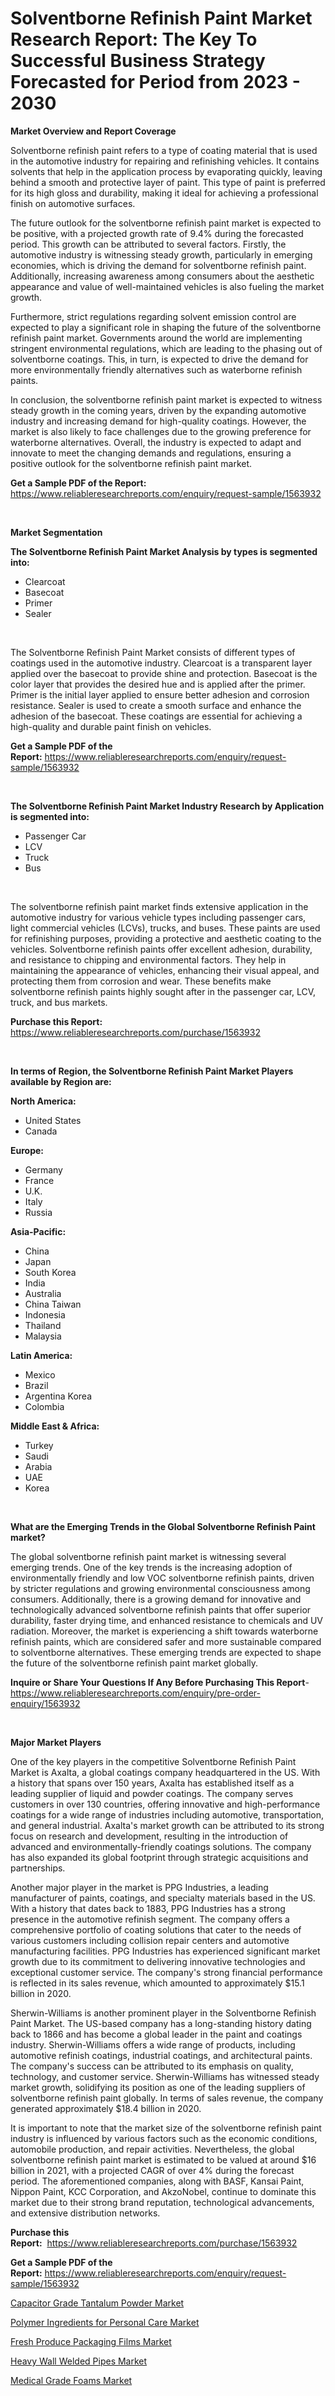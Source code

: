 <p><h1>Solventborne Refinish Paint Market Research Report: The Key To Successful Business Strategy Forecasted for Period from 2023 - 2030</h1></p><p><strong>Market Overview and Report Coverage</strong></p>
<p><p>Solventborne refinish paint refers to a type of coating material that is used in the automotive industry for repairing and refinishing vehicles. It contains solvents that help in the application process by evaporating quickly, leaving behind a smooth and protective layer of paint. This type of paint is preferred for its high gloss and durability, making it ideal for achieving a professional finish on automotive surfaces.</p><p>The future outlook for the solventborne refinish paint market is expected to be positive, with a projected growth rate of 9.4% during the forecasted period. This growth can be attributed to several factors. Firstly, the automotive industry is witnessing steady growth, particularly in emerging economies, which is driving the demand for solventborne refinish paint. Additionally, increasing awareness among consumers about the aesthetic appearance and value of well-maintained vehicles is also fueling the market growth.</p><p>Furthermore, strict regulations regarding solvent emission control are expected to play a significant role in shaping the future of the solventborne refinish paint market. Governments around the world are implementing stringent environmental regulations, which are leading to the phasing out of solventborne coatings. This, in turn, is expected to drive the demand for more environmentally friendly alternatives such as waterborne refinish paints.</p><p>In conclusion, the solventborne refinish paint market is expected to witness steady growth in the coming years, driven by the expanding automotive industry and increasing demand for high-quality coatings. However, the market is also likely to face challenges due to the growing preference for waterborne alternatives. Overall, the industry is expected to adapt and innovate to meet the changing demands and regulations, ensuring a positive outlook for the solventborne refinish paint market.</p></p>
<p><strong>Get a Sample PDF of the Report:</strong> <a href="https://www.reliableresearchreports.com/enquiry/request-sample/1563932">https://www.reliableresearchreports.com/enquiry/request-sample/1563932</a></p>
<p>&nbsp;</p>
<p><strong>Market Segmentation</strong></p>
<p><strong>The Solventborne Refinish Paint Market Analysis by types is segmented into:</strong></p>
<p><ul><li>Clearcoat</li><li>Basecoat</li><li>Primer</li><li>Sealer</li></ul></p>
<p>&nbsp;</p>
<p><p>The Solventborne Refinish Paint Market consists of different types of coatings used in the automotive industry. Clearcoat is a transparent layer applied over the basecoat to provide shine and protection. Basecoat is the color layer that provides the desired hue and is applied after the primer. Primer is the initial layer applied to ensure better adhesion and corrosion resistance. Sealer is used to create a smooth surface and enhance the adhesion of the basecoat. These coatings are essential for achieving a high-quality and durable paint finish on vehicles.</p></p>
<p><strong>Get a Sample PDF of the Report:</strong>&nbsp;<a href="https://www.reliableresearchreports.com/enquiry/request-sample/1563932">https://www.reliableresearchreports.com/enquiry/request-sample/1563932</a></p>
<p>&nbsp;</p>
<p><strong>The Solventborne Refinish Paint Market Industry Research by Application is segmented into:</strong></p>
<p><ul><li>Passenger Car</li><li>LCV</li><li>Truck</li><li>Bus</li></ul></p>
<p>&nbsp;</p>
<p><p>The solventborne refinish paint market finds extensive application in the automotive industry for various vehicle types including passenger cars, light commercial vehicles (LCVs), trucks, and buses. These paints are used for refinishing purposes, providing a protective and aesthetic coating to the vehicles. Solventborne refinish paints offer excellent adhesion, durability, and resistance to chipping and environmental factors. They help in maintaining the appearance of vehicles, enhancing their visual appeal, and protecting them from corrosion and wear. These benefits make solventborne refinish paints highly sought after in the passenger car, LCV, truck, and bus markets.</p></p>
<p><strong>Purchase this Report:</strong>&nbsp; <a href="https://www.reliableresearchreports.com/purchase/1563932">https://www.reliableresearchreports.com/purchase/1563932</a></p>
<p>&nbsp;</p>
<p><strong>In terms of Region, the Solventborne Refinish Paint Market Players available by Region are:</strong></p>
<p>
    <p> <strong> North America: </strong>
        <ul>
            <li>United States</li>
            <li>Canada</li>
        </ul>
        </p> 
    <p> <strong> Europe: </strong>
        <ul>
            <li>Germany</li>
            <li>France</li>
            <li>U.K.</li>
            <li>Italy</li>
            <li>Russia</li>
        </ul>
        </p> 
    <p> <strong> Asia-Pacific: </strong>
        <ul>
            <li>China</li>
            <li>Japan</li>
            <li>South Korea</li>
            <li>India</li>
            <li>Australia</li>
            <li>China Taiwan</li>
            <li>Indonesia</li>
            <li>Thailand</li>
            <li>Malaysia</li>
        </ul>
        </p> 
    <p> <strong> Latin America: </strong>
        <ul>
            <li>Mexico</li>
            <li>Brazil</li>
            <li>Argentina Korea</li>
            <li>Colombia</li>
        </ul>
        </p> 
    <p> <strong> Middle East & Africa: </strong>
        <ul>
            <li>Turkey</li>
            <li>Saudi</li>
            <li>Arabia</li>
            <li>UAE</li>
            <li>Korea</li>
        </ul>
    </p>
    </p>
<p>&nbsp;</p>
<p><strong>What are the Emerging Trends in the Global Solventborne Refinish Paint market?</strong></p>
<p><p>The global solventborne refinish paint market is witnessing several emerging trends. One of the key trends is the increasing adoption of environmentally friendly and low VOC solventborne refinish paints, driven by stricter regulations and growing environmental consciousness among consumers. Additionally, there is a growing demand for innovative and technologically advanced solventborne refinish paints that offer superior durability, faster drying time, and enhanced resistance to chemicals and UV radiation. Moreover, the market is experiencing a shift towards waterborne refinish paints, which are considered safer and more sustainable compared to solventborne alternatives. These emerging trends are expected to shape the future of the solventborne refinish paint market globally.</p></p>
<p><strong>Inquire or Share Your Questions If Any Before Purchasing This Report</strong>- <a href="https://www.reliableresearchreports.com/enquiry/pre-order-enquiry/1563932">https://www.reliableresearchreports.com/enquiry/pre-order-enquiry/1563932</a></p>
<p>&nbsp;</p>
<p><strong>Major Market Players</strong></p>
<p><p>One of the key players in the competitive Solventborne Refinish Paint Market is Axalta, a global coatings company headquartered in the US. With a history that spans over 150 years, Axalta has established itself as a leading supplier of liquid and powder coatings. The company serves customers in over 130 countries, offering innovative and high-performance coatings for a wide range of industries including automotive, transportation, and general industrial. Axalta's market growth can be attributed to its strong focus on research and development, resulting in the introduction of advanced and environmentally-friendly coatings solutions. The company has also expanded its global footprint through strategic acquisitions and partnerships.</p><p>Another major player in the market is PPG Industries, a leading manufacturer of paints, coatings, and specialty materials based in the US. With a history that dates back to 1883, PPG Industries has a strong presence in the automotive refinish segment. The company offers a comprehensive portfolio of coating solutions that cater to the needs of various customers including collision repair centers and automotive manufacturing facilities. PPG Industries has experienced significant market growth due to its commitment to delivering innovative technologies and exceptional customer service. The company's strong financial performance is reflected in its sales revenue, which amounted to approximately $15.1 billion in 2020.</p><p>Sherwin-Williams is another prominent player in the Solventborne Refinish Paint Market. The US-based company has a long-standing history dating back to 1866 and has become a global leader in the paint and coatings industry. Sherwin-Williams offers a wide range of products, including automotive refinish coatings, industrial coatings, and architectural paints. The company's success can be attributed to its emphasis on quality, technology, and customer service. Sherwin-Williams has witnessed steady market growth, solidifying its position as one of the leading suppliers of solventborne refinish paint globally. In terms of sales revenue, the company generated approximately $18.4 billion in 2020.</p><p>It is important to note that the market size of the solventborne refinish paint industry is influenced by various factors such as the economic conditions, automobile production, and repair activities. Nevertheless, the global solventborne refinish paint market is estimated to be valued at around $16 billion in 2021, with a projected CAGR of over 4% during the forecast period. The aforementioned companies, along with BASF, Kansai Paint, Nippon Paint, KCC Corporation, and AkzoNobel, continue to dominate this market due to their strong brand reputation, technological advancements, and extensive distribution networks.</p></p>
<p><strong>Purchase this Report:</strong>&nbsp;&nbsp;<a href="https://www.reliableresearchreports.com/purchase/1563932">https://www.reliableresearchreports.com/purchase/1563932</a></p>
<p></p>
<p><strong>Get a Sample PDF of the Report:</strong>&nbsp;<a href="https://www.reliableresearchreports.com/enquiry/request-sample/1563932">https://www.reliableresearchreports.com/enquiry/request-sample/1563932</a></p>
<p><p><a href="https://github.com/dringals/Market-Research-Report-List-1/blob/main/capacitor-grade-tantalum-powder-market.md">Capacitor Grade Tantalum Powder Market</a></p><p><a href="https://github.com/aasishrp01/Market-Research-Report-List-1/blob/main/polymer-ingredients-for-personal-care-market.md">Polymer Ingredients for Personal Care Market</a></p><p><a href="https://github.com/Paul14Anderson63/Market-Research-Report-List-1/blob/main/fresh-produce-packaging-films-market.md">Fresh Produce Packaging Films Market</a></p><p><a href="https://github.com/aashishrp/Market-Research-Report-List-1/blob/main/heavy-wall-welded-pipes-market.md">Heavy Wall Welded Pipes Market</a></p><p><a href="https://github.com/aashishrp02/Market-Research-Report-List-1/blob/main/medical-grade-foams-market.md">Medical Grade Foams Market</a></p></p>
